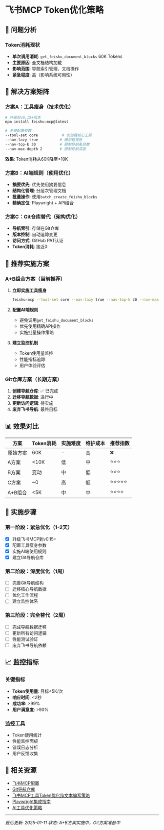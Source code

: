 # 飞书MCP Token优化策略

## 🚨 问题分析

### Token消耗现状
- **单次调用消耗**: `get_feishu_document_blocks` 60K Tokens
- **主要原因**: 全文档结构加载
- **影响范围**: 导航索引管理、文档操作
- **紧急程度**: 高（影响系统可用性）

## 🎯 解决方案矩阵

### 方案A：工具瘦身（技术优化）
```bash
# 升级到v0.15+版本
npm install feishu-mcp@latest

# 关键配置参数
--tool-set core           # 仅加载核心工具
--nav-lazy true          # 懒加载导航
--nav-top-k 30           # 限制导航条目数
--nav-max-depth 2        # 限制导航深度
```

**效果**: Token消耗从60K降至<10K

### 方案B：AI端规则（使用优化）
- **摘要优先**: 优先使用摘要信息
- **结构化管理**: 分层次管理文档
- **批量操作**: 使用`batch_create_feishu_blocks`
- **精确定位**: Playwright + API结合

### 方案C：Git仓库替代（架构优化）
- **导航索引**: 存储在Git仓库
- **版本控制**: 自动追踪变更
- **访问方式**: GitHub PAT认证
- **Token消耗**: 接近0

## 🚀 推荐实施方案

### A+B组合方案（当前推荐）
1. **立即实施工具瘦身**
   ```bash
   feishu-mcp --tool-set core --nav-lazy true --nav-top-k 30 --nav-max-depth 2
   ```

2. **配置AI端规则**
   - 避免调用`get_feishu_document_blocks`
   - 优先使用精确API操作
   - 实施批量操作策略

3. **建立监控机制**
   - Token使用量监控
   - 性能指标追踪
   - 用户体验评估

### Git仓库方案（长期方案）
1. **创建导航仓库**: ✅ 已完成
2. **迁移导航数据**: 进行中
3. **更新访问逻辑**: 待实施
4. **废弃飞书导航**: 最终目标

## 📊 效果对比

| 方案 | Token消耗 | 实施难度 | 维护成本 | 推荐指数 |
|------|-----------|----------|----------|----------|
| 原始方案 | 60K | - | 高 | ❌ |
| A方案 | <10K | 低 | 中 | ⭐⭐⭐ |
| B方案 | 变动 | 中 | 低 | ⭐⭐⭐ |
| C方案 | ~0 | 高 | 低 | ⭐⭐⭐⭐⭐ |
| A+B组合 | <5K | 中 | 中 | ⭐⭐⭐⭐ |

## 🔧 实施步骤

### 第一阶段：紧急优化（1-2天）
- [x] 升级飞书MCP到v0.15+
- [x] 配置工具瘦身参数
- [x] 实施AI端使用规则
- [x] 建立Git导航仓库

### 第二阶段：深度优化（1周）
- [ ] 完善Git导航结构
- [ ] 迁移核心导航数据
- [ ] 优化工作流程
- [ ] 建立监控体系

### 第三阶段：完全替代（2周）
- [ ] 完成导航数据迁移
- [ ] 更新所有访问逻辑
- [ ] 性能测试验证
- [ ] 废弃飞书导航依赖

## 📈 监控指标

### 关键指标
- **Token使用量**: 目标<5K/次
- **响应时间**: <2秒
- **成功率**: >99%
- **用户满意度**: >90%

### 监控工具
- Token使用统计
- 性能监控面板
- 错误日志分析
- 用户反馈收集

## 🔗 相关资源
- [飞书MCP配置](../mcp-tools/feishu-mcp.md)
- [Git导航仓库](https://github.com/qinshu1109/Luo-Xiaohan-Navigation-Index)
- [飞书MCP工具Token优化纯文本编写策略](https://fcn8mctq4tqd.feishu.cn/wiki/HweewgAS3i4WzZkozzMcIZlbnig)
- [Playwright集成指南](../dev-tools/playwright-integration.md)
- [AI工具优化策略](./ai-tools.md)

---
*最后更新: 2025-01-11*
*状态: A+B方案实施中，Git方案准备中*
